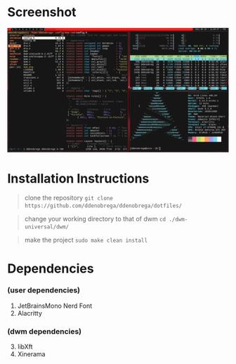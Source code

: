# Screenshot

![DWM-Screenshot](https://github.com/ddenobrega/dotfiles/blob/master/dwm-universal/dwm.png)

# Installation Instructions

> clone the repository
> `git clone https://github.com/ddenobrega/ddenobrega/dotfiles/`

> change your working directory to that of dwm
> `cd ./dwm-universal/dwm/`

> make the project
> `sudo make clean install`

# Dependencies

### (user dependencies)

1. JetBrainsMono Nerd Font
2. Alacritty

### (dwm dependencies)

3. libXft
4. Xinerama
